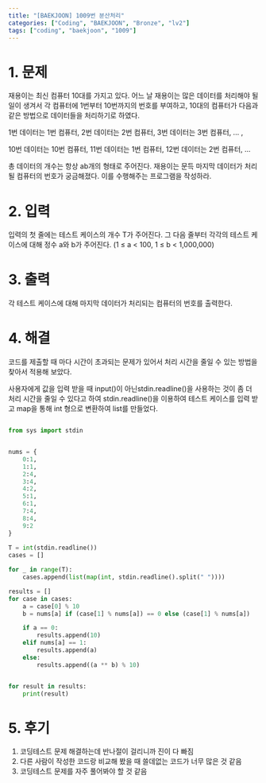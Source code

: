 ```yaml
---
title: "[BAEKJOON] 1009번 분산처리"
categories: ["Coding", "BAEKJOON", "Bronze", "lv2"]
tags: ["coding", "baekjoon", "1009"]
---
```


# 1. 문제
재용이는 최신 컴퓨터 10대를 가지고 있다. 어느 날 재용이는 많은 데이터를 처리해야 될 일이 생겨서 각 컴퓨터에 1번부터 10번까지의 번호를 부여하고, 10대의 컴퓨터가 다음과 같은 방법으로 데이터들을 처리하기로 하였다.

1번 데이터는 1번 컴퓨터, 2번 데이터는 2번 컴퓨터, 3번 데이터는 3번 컴퓨터, ... ,

10번 데이터는 10번 컴퓨터, 11번 데이터는 1번 컴퓨터, 12번 데이터는 2번 컴퓨터, ...

총 데이터의 개수는 항상 ab개의 형태로 주어진다. 재용이는 문득 마지막 데이터가 처리될 컴퓨터의 번호가 궁금해졌다. 이를 수행해주는 프로그램을 작성하라.


# 2. 입력
입력의 첫 줄에는 테스트 케이스의 개수 T가 주어진다. 그 다음 줄부터 각각의 테스트 케이스에 대해 정수 a와 b가 주어진다. (1 ≤ a < 100, 1 ≤ b < 1,000,000)


# 3. 출력
각 테스트 케이스에 대해 마지막 데이터가 처리되는 컴퓨터의 번호를 출력한다.


# 4. 해결
코드를 제출할 때 마다 시간이 초과되는 문제가 있어서 처리 시간을 줄일 수 있는 방법을 찾아서 적용해 보았다.

사용자에게 값을 입력 받을 때 input()이 아닌stdin.readline()을 사용하는 것이 좀 더 처리 시간을 줄일 수 있다고 하여 stdin.readline()을 이용하여 테스트 케이스를 입력 받고 map을 통해 int 형으로 변환하여 list를 만들었다.


```python

from sys import stdin


nums = {
    0:1,
    1:1,
    2:4,
    3:4,
    4:2,
    5:1,
    6:1,
    7:4,
    8:4,
    9:2
}
 
T = int(stdin.readline())
cases = []

for _ in range(T):
    cases.append(list(map(int, stdin.readline().split(" "))))

results = []
for case in cases:
    a = case[0] % 10
    b = nums[a] if (case[1] % nums[a]) == 0 else (case[1] % nums[a])

    if a == 0:
        results.append(10)
    elif nums[a] == 1:
        results.append(a)
    else:
        results.append((a ** b) % 10)


for result in results:
    print(result)

```

# 5. 후기
1. 코딩테스트 문제 해결하는데 반나절이 걸리니까 진이 다 빠짐 
2. 다른 사람이 작성한 코드랑 비교해 봤을 때 쓸데없는 코드가 너무 많은 것 같음
3. 코딩테스트 문제를 자주 풀어봐야 할 것 같음
